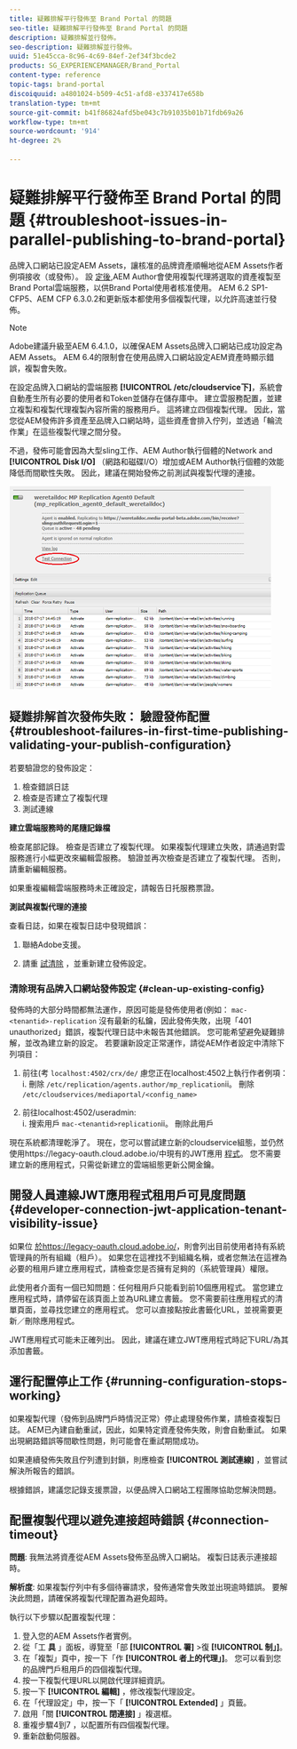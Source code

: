 ```yaml
---
title: 疑難排解平行發佈至 Brand Portal 的問題
seo-title: 疑難排解平行發佈至 Brand Portal 的問題
description: 疑難排解並行發佈。
seo-description: 疑難排解並行發佈。
uuid: 51e45cca-8c96-4c69-84ef-2ef34f3bcde2
products: SG_EXPERIENCEMANAGER/Brand_Portal
content-type: reference
topic-tags: brand-portal
discoiquuid: a4801024-b509-4c51-afd8-e337417e658b
translation-type: tm+mt
source-git-commit: b41f86824afd5be043c7b91035b01b71fdb69a26
workflow-type: tm+mt
source-wordcount: '914'
ht-degree: 2%

---
```



# 疑難排解平行發佈至 Brand Portal 的問題 {#troubleshoot-issues-in-parallel-publishing-to-brand-portal}

品牌入口網站已設定AEM Assets，讓核准的品牌資產順暢地從AEM Assets作者例項接收（或發佈）。 設 [定後](../using/configure-aem-assets-with-brand-portal.md),AEM Author會使用複製代理將選取的資產複製至Brand Portal雲端服務，以供Brand Portal使用者核准使用。 AEM 6.2 SP1-CFP5、AEM CFP 6.3.0.2和更新版本都使用多個複製代理，以允許高速並行發佈。

>[!NOTE]
>
>Adobe建議升級至AEM 6.4.1.0，以確保AEM Assets品牌入口網站已成功設定為AEM Assets。 AEM 6.4的限制會在使用品牌入口網站設定AEM資產時顯示錯誤，複製會失敗。

在設定品牌入口網站的雲端服務 **[!UICONTROL /etc/cloudservice下]**，系統會自動產生所有必要的使用者和Token並儲存在儲存庫中。 建立雲服務配置，並建立複製和複製代理複製內容所需的服務用戶。 這將建立四個複製代理。 因此，當您從AEM發佈許多資產至品牌入口網站時，這些資產會排入佇列，並透過「輪流作業」在這些複製代理之間分發。

不過，發佈可能會因為大型sling工作、AEM Author執行個體的Network and **[!UICONTROL Disk I/O]** （網路和磁碟I/O）增加或AEM Author執行個體的效能降低而間歇性失敗。 因此，建議在開始發佈之前測試與複製代理的連接。

![](assets/test-connection.png)

## 疑難排解首次發佈失敗： 驗證發佈配置 {#troubleshoot-failures-in-first-time-publishing-validating-your-publish-configuration}

若要驗證您的發佈設定：

1. 檢查錯誤日誌
1. 檢查是否建立了複製代理
1. 測試連線

**建立雲端服務時的尾隨記錄檔**

檢查尾部記錄。 檢查是否建立了複製代理。 如果複製代理建立失敗，請通過對雲服務進行小幅更改來編輯雲服務。 驗證並再次檢查是否建立了複製代理。 否則，請重新編輯服務。

如果重複編輯雲端服務時未正確設定，請報告日托服務票證。

**測試與複製代理的連接**

查看日誌，如果在複製日誌中發現錯誤：

1. 聯絡Adobe支援。

1. 請重 [試清除](../using/troubleshoot-parallel-publishing.md#clean-up-existing-config) ，並重新建立發佈設定。

<!--
Comment Type: remark
Last Modified By: Mini Gulati (mgulati)
Last Modified Date: 2018-06-21T22:56:21.256-0400
<p>?? check and compare public key. At times public key is different</p>
<p>?? another thing to check in /useradmin</p>
-->

### 清除現有品牌入口網站發佈設定 {#clean-up-existing-config}

發佈時的大部分時間都無法運作，原因可能是發佈使用者(例如： `mac-<tenantid>-replication` 沒有最新的私鑰，因此發佈失敗，出現「401 unauthorized」錯誤，複製代理日誌中未報告其他錯誤。 您可能希望避免疑難排解，並改為建立新的設定。 若要讓新設定正常運作，請從AEM作者設定中清除下列項目：

1. 前往(考 `localhost:4502/crx/de/` 慮您正在localhost:4502上執行作者例項：\
   i. 刪除 `/etc/replication/agents.author/mp_replication`ii。 刪除 
`/etc/cloudservices/mediaportal/<config_name>`

1. 前往localhost:4502/useradmin:\
   i. 搜索用戶 `mac-<tenantid>replication`ii。 刪除此用戶

現在系統都清理乾淨了。 現在，您可以嘗試建立新的cloudservice組態，並仍然使用https://legacy-oauth.cloud.adobe.io/中現有的JWT應用 [程式](https://legacy-oauth.cloud.adobe.io/)。 您不需要建立新的應用程式，只需從新建立的雲端組態更新公開金鑰。

## 開發人員連線JWT應用程式租用戶可見度問題 {#developer-connection-jwt-application-tenant-visibility-issue}

如果位 [於https://legacy-oauth.cloud.adobe.io/](https://legacy-oauth.cloud.adobe.io/)，則會列出目前使用者持有系統管理員的所有組織（租戶）。 如果您在這裡找不到組織名稱，或者您無法在這裡為必要的租用戶建立應用程式，請檢查您是否擁有足夠的（系統管理員）權限。

此使用者介面有一個已知問題：任何租用戶只能看到前10個應用程式。 當您建立應用程式時，請停留在該頁面上並為URL建立書籤。 您不需要前往應用程式的清單頁面，並尋找您建立的應用程式。 您可以直接點按此書籤化URL，並視需要更新／刪除應用程式。

JWT應用程式可能未正確列出。 因此，建議在建立JWT應用程式時記下URL/為其添加書籤。

## 運行配置停止工作 {#running-configuration-stops-working}

<!--
Comment Type: draft

<p>If the running configuration stops working, either of the following two possibilities
<g class="gr_ gr_15 gr-alert gr_gramm gr_inline_cards gr_run_anim Grammar multiReplace" data-gr-id="15" id="15" style="font-size: 12px;">
are
</g> there:</p>
<p>1.
<g class="gr_ gr_14 gr-alert gr_gramm gr_inline_cards gr_run_anim Grammar only-ins doubleReplace replaceWithoutSep" data-gr-id="14" id="14">
Connection
</g> has failed, or</p>
<p>2. Publish has failed with permission to dam-replication-service denied, while connection has passed </p>
<p>If the connection has failed [1], the
<g class="gr_ gr_10 gr-alert gr_spell gr_inline_cards gr_run_anim ContextualSpelling ins-del multiReplace" data-gr-id="10" id="10">
fail safe
</g> way to fix it is to <a href="../using/troubleshoot-parallel-publishing.md#main-pars-header-1664955658">clean up</a> the existing Brand Portal publish configuration and recreate a publish configuration. </p>
<p>However, if the
<g class="gr_ gr_18 gr-alert gr_spell gr_inline_cards gr_run_anim ContextualSpelling" data-gr-id="18" id="18">
publish
</g> has failed with
<g class="gr_ gr_16 gr-alert gr_gramm gr_inline_cards gr_run_anim Grammar only-ins doubleReplace replaceWithoutSep" data-gr-id="16" id="16">
permission
</g> denied to dam-replication-service, raise a support ticket.</p>
-->

如果複製代理（發佈到品牌門戶時情況正常）停止處理發佈作業，請檢查複製日誌。 AEM已內建自動重試，因此，如果特定資產發佈失敗，則會自動重試。 如果出現網路錯誤等間歇性問題，則可能會在重試期間成功。

如果連續發佈失敗且佇列遭到封鎖，則應檢查 **[!UICONTROL 測試連線]** ，並嘗試解決所報告的錯誤。

根據錯誤，建議您記錄支援票證，以便品牌入口網站工程團隊協助您解決問題。


## 配置複製代理以避免連接超時錯誤 {#connection-timeout}

**問題**: 我無法將資產從AEM Assets發佈至品牌入口網站。 複製日誌表示連接超時。

**解析度**: 如果複製佇列中有多個待審請求，發佈通常會失敗並出現逾時錯誤。 要解決此問題，請確保將複製代理配置為避免超時。

執行以下步驟以配置複製代理：
1. 登入您的AEM Assets作者實例。
1. 從「工 **具** 」面板，導覽至「部 **[!UICONTROL 署]** >復 **[!UICONTROL 制」]**。
1. 在「複製」頁中，按一下「作 **[!UICONTROL 者上的代理」]**。 您可以看到您的品牌門戶租用戶的四個複製代理。
1. 按一下複製代理URL以開啟代理詳細資訊。
1. 按一下 **[!UICONTROL 編輯]** ，修改複製代理設定。
1. 在「代理設定」中，按一下「 **[!UICONTROL Extended]** 」頁籤。
1. 啟用「關 **[!UICONTROL 閉連接]** 」複選框。
1. 重複步驟4到7 ，以配置所有四個複製代理。
1. 重新啟動伺服器。